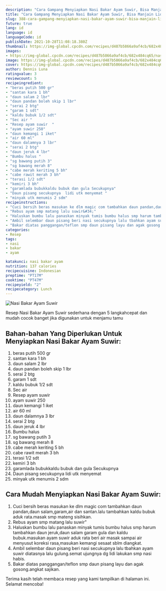 ```yaml
---
description: "Cara Gampang Menyiapkan Nasi Bakar Ayam Suwir, Bisa Manjain Lidah"
title: "Cara Gampang Menyiapkan Nasi Bakar Ayam Suwir, Bisa Manjain Lidah"
slug: 388-cara-gampang-menyiapkan-nasi-bakar-ayam-suwir-bisa-manjain-lidah
future: true
lang: id
language: id
languageCode: id
publishDate: 2021-10-28T11:08:18.380Z 
thumbnail: https://img-global.cpcdn.com/recipes/d487b5866a9af4cb/682x484cq65/nasi-bakar-ayam-suwir-foto-resep-utama.png
images:
- https://img-global.cpcdn.com/recipes/d487b5866a9af4cb/682x484cq65/nasi-bakar-ayam-suwir-foto-resep-utama.png
image: https://img-global.cpcdn.com/recipes/d487b5866a9af4cb/682x484cq65/nasi-bakar-ayam-suwir-foto-resep-utama.png
cover: https://img-global.cpcdn.com/recipes/d487b5866a9af4cb/682x484cq65/nasi-bakar-ayam-suwir-foto-resep-utama.png
author: Dennis Luna
ratingvalue: 3
reviewcount: 5
recipeingredient:
- "beras putih 500 gr"
- "santan kara 1 bh"
- "daun salam 2 lbr"
- "daun pandan boleh skip 1 lbr"
- "serai 2 btg"
- "garam 1 sdt"
- "kaldu bubuk 1/2 sdt"
- "Sec air "
- "Resep ayam suwir  "
- "ayam suwir 250"
- "daun kemangi 1 iket"
- "air 60 ml"
- "daun dalamnya 3 lbr"
- "serai 2 btg"
- "daun jeruk 4 lbr"
- "Bumbu halus "
- "sg bawang putih 3"
- "sg bawang merah 8"
- "cabe merah keriting 5 bh"
- "cabe rawit merah 3 bh"
- "terasi 1/2 sdt"
- "kemiri 3 bh"
- "garamlada bubukkaldu bubuk dan gula Secukupnya"
- "Daun pisang secukupnya  lidi utk menyemat "
- "minyak utk menumis 2 sdm"
recipeinstructions:
- "Cuci bersih beras masukan ke dlm magic com tambahkan daun pandan,daun salam,garam,air dan santan.lalu tambahkan kaldu bubuk aduk rata.masak smp mateng sisihkan."
- "Rebus ayam smp matang lalu suwir&#34;"
- "Haluskan bumbu lalu panaskan minyak tumis bumbu halus smp harum tambahkan daun jeruk,daun salam garam gula dan kaldu bubuk.masukan ayam suwir aduk rata beri air masak sampai air menyusut koreksi rasa,masukan kemangi sesaat sblm diangkat."
- "Ambil selembar daun pisang beri nasi secukupnya lalu tbahkan ayam suwir diatasnya lalu gulung.semat ujungnya dg lidi lakukan smp nasi habis."
- "Bakar diatas panggangan/teflon smp daun pisang layu dan agak gosong.angkat sajikan."
categories:
- Resep
tags:
- nasi
- bakar
- ayam

katakunci: nasi bakar ayam 
nutrition: 137 calories
recipecuisine: Indonesian
preptime: "PT17M"
cooktime: "PT47M"
recipeyield: "2"
recipecategory: Lunch
---
```



![Nasi Bakar Ayam Suwir](https://img-global.cpcdn.com/recipes/d487b5866a9af4cb/682x484cq65/nasi-bakar-ayam-suwir-foto-resep-utama.png)

Resep Nasi Bakar Ayam Suwir  sederhana dengan 5 langkahcepat dan mudah cocok banget jika digunakan untuk menjamu tamu

<!--inarticleads1-->

## Bahan-bahan Yang Diperlukan Untuk Menyiapkan Nasi Bakar Ayam Suwir:

1. beras putih 500 gr
1. santan kara 1 bh
1. daun salam 2 lbr
1. daun pandan boleh skip 1 lbr
1. serai 2 btg
1. garam 1 sdt
1. kaldu bubuk 1/2 sdt
1. Sec air 
1. Resep ayam suwir  
1. ayam suwir 250
1. daun kemangi 1 iket
1. air 60 ml
1. daun dalamnya 3 lbr
1. serai 2 btg
1. daun jeruk 4 lbr
1. Bumbu halus 
1. sg bawang putih 3
1. sg bawang merah 8
1. cabe merah keriting 5 bh
1. cabe rawit merah 3 bh
1. terasi 1/2 sdt
1. kemiri 3 bh
1. garamlada bubukkaldu bubuk dan gula Secukupnya
1. Daun pisang secukupnya  lidi utk menyemat 
1. minyak utk menumis 2 sdm



<!--inarticleads2-->

## Cara Mudah Menyiapkan Nasi Bakar Ayam Suwir:

1. Cuci bersih beras masukan ke dlm magic com tambahkan daun pandan,daun salam,garam,air dan santan.lalu tambahkan kaldu bubuk aduk rata.masak smp mateng sisihkan.
1. Rebus ayam smp matang lalu suwir&#34;
1. Haluskan bumbu lalu panaskan minyak tumis bumbu halus smp harum tambahkan daun jeruk,daun salam garam gula dan kaldu bubuk.masukan ayam suwir aduk rata beri air masak sampai air menyusut koreksi rasa,masukan kemangi sesaat sblm diangkat.
1. Ambil selembar daun pisang beri nasi secukupnya lalu tbahkan ayam suwir diatasnya lalu gulung.semat ujungnya dg lidi lakukan smp nasi habis.
1. Bakar diatas panggangan/teflon smp daun pisang layu dan agak gosong.angkat sajikan.




Terima kasih telah membaca resep yang kami tampilkan di halaman ini. Selamat mencoba!
